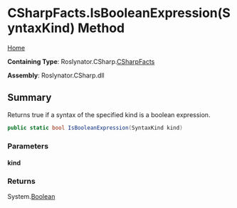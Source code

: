 <a name="_top"></a>

# CSharpFacts\.IsBooleanExpression\(SyntaxKind\) Method

[Home](../../../../README.md#_top)

**Containing Type**: Roslynator\.CSharp\.[CSharpFacts](../README.md#_top)

**Assembly**: Roslynator\.CSharp\.dll

## Summary

Returns true if a syntax of the specified kind is a boolean expression\.

```csharp
public static bool IsBooleanExpression(SyntaxKind kind)
```

### Parameters

#### kind

### Returns

System\.[Boolean](https://docs.microsoft.com/en-us/dotnet/api/system.boolean)

